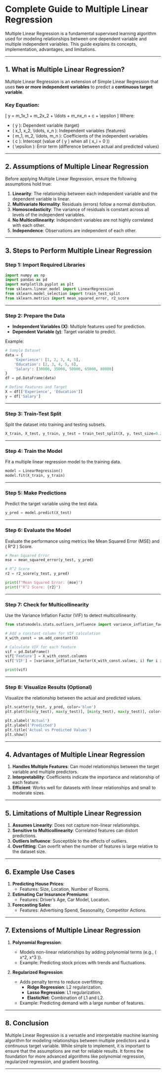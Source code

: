 # **Complete Guide to Multiple Linear Regression**

Multiple Linear Regression is a fundamental supervised learning algorithm used for modeling relationships between one dependent variable and multiple independent variables. This guide explains its concepts, implementation, advantages, and limitations.

---

## **1. What is Multiple Linear Regression?**

Multiple Linear Regression is an extension of Simple Linear Regression that uses **two or more independent variables** to predict a **continuous target variable**.

### **Key Equation**:
\[
y = m_1x_1 + m_2x_2 + \ldots + m_nx_n + c + \epsilon
\]
Where:
- \( y \): Dependent variable (target)
- \( x_1, x_2, \ldots, x_n \): Independent variables (features)
- \( m_1, m_2, \ldots, m_n \): Coefficients of the independent variables
- \( c \): Intercept (value of \( y \) when all \( x_i = 0 \))
- \( \epsilon \): Error term (difference between actual and predicted values)

---

## **2. Assumptions of Multiple Linear Regression**

Before applying Multiple Linear Regression, ensure the following assumptions hold true:
1. **Linearity**: The relationship between each independent variable and the dependent variable is linear.
2. **Multivariate Normality**: Residuals (errors) follow a normal distribution.
3. **Homoscedasticity**: The variance of residuals is constant across all levels of the independent variables.
4. **No Multicollinearity**: Independent variables are not highly correlated with each other.
5. **Independence**: Observations are independent of each other.

---

## **3. Steps to Perform Multiple Linear Regression**

### **Step 1: Import Required Libraries**
```python
import numpy as np
import pandas as pd
import matplotlib.pyplot as plt
from sklearn.linear_model import LinearRegression
from sklearn.model_selection import train_test_split
from sklearn.metrics import mean_squared_error, r2_score
```

---

### **Step 2: Prepare the Data**
- **Independent Variables (X)**: Multiple features used for prediction.
- **Dependent Variable (y)**: Target variable to predict.

Example:
```python
# Sample Dataset
data = {
    'Experience': [1, 2, 3, 4, 5],
    'Education': [2, 3, 4, 5, 6],
    'Salary': [30000, 35000, 50000, 65000, 80000]
}
df = pd.DataFrame(data)

# Define Features and Target
X = df[['Experience', 'Education']]
y = df['Salary']
```

---

### **Step 3: Train-Test Split**
Split the dataset into training and testing subsets.
```python
X_train, X_test, y_train, y_test = train_test_split(X, y, test_size=0.2, random_state=42)
```

---

### **Step 4: Train the Model**
Fit a multiple linear regression model to the training data.
```python
model = LinearRegression()
model.fit(X_train, y_train)
```

---

### **Step 5: Make Predictions**
Predict the target variable using the test data.
```python
y_pred = model.predict(X_test)
```

---

### **Step 6: Evaluate the Model**
Evaluate the performance using metrics like Mean Squared Error (MSE) and \( R^2 \) Score.
```python
# Mean Squared Error
mse = mean_squared_error(y_test, y_pred)

# R^2 Score
r2 = r2_score(y_test, y_pred)

print(f"Mean Squared Error: {mse}")
print(f"R^2 Score: {r2}")
```

---

### **Step 7: Check for Multicollinearity**
Use the Variance Inflation Factor (VIF) to detect multicollinearity.
```python
from statsmodels.stats.outliers_influence import variance_inflation_factor

# Add a constant column for VIF calculation
X_with_const = sm.add_constant(X)

# Calculate VIF for each feature
vif = pd.DataFrame()
vif['Feature'] = X_with_const.columns
vif['VIF'] = [variance_inflation_factor(X_with_const.values, i) for i in range(X_with_const.shape[1])]

print(vif)
```

---

### **Step 8: Visualize Results (Optional)**
Visualize the relationship between the actual and predicted values.
```python
plt.scatter(y_test, y_pred, color='blue')
plt.plot([min(y_test), max(y_test)], [min(y_test), max(y_test)], color='red', linestyle='--')

plt.xlabel('Actual')
plt.ylabel('Predicted')
plt.title('Actual vs Predicted Values')
plt.show()
```

---

## **4. Advantages of Multiple Linear Regression**

1. **Handles Multiple Features**: Can model relationships between the target variable and multiple predictors.
2. **Interpretability**: Coefficients indicate the importance and relationship of each feature.
3. **Efficient**: Works well for datasets with linear relationships and small to moderate sizes.

---

## **5. Limitations of Multiple Linear Regression**

1. **Assumes Linearity**: Does not capture non-linear relationships.
2. **Sensitive to Multicollinearity**: Correlated features can distort predictions.
3. **Outliers Influence**: Susceptible to the effects of outliers.
4. **Overfitting**: Can overfit when the number of features is large relative to the dataset size.

---

## **6. Example Use Cases**

1. **Predicting House Prices**:
   - Features: Size, Location, Number of Rooms.
2. **Estimating Car Insurance Premiums**:
   - Features: Driver’s Age, Car Model, Location.
3. **Forecasting Sales**:
   - Features: Advertising Spend, Seasonality, Competitor Actions.

---

## **7. Extensions of Multiple Linear Regression**

1. **Polynomial Regression**:
   - Models non-linear relationships by adding polynomial terms (e.g., \( x^2, x^3 \)).
   - Example: Predicting stock prices with trends and fluctuations.

2. **Regularized Regression**:
   - Adds penalty terms to reduce overfitting:
     - **Ridge Regression**: L2 regularization.
     - **Lasso Regression**: L1 regularization.
     - **ElasticNet**: Combination of L1 and L2.
   - Example: Predicting demand with a large number of features.

---

## **8. Conclusion**

Multiple Linear Regression is a versatile and interpretable machine learning algorithm for modeling relationships between multiple predictors and a continuous target variable. While simple to implement, it is important to ensure that the assumptions are met for reliable results. It forms the foundation for more advanced algorithms like polynomial regression, regularized regression, and gradient boosting.

---
